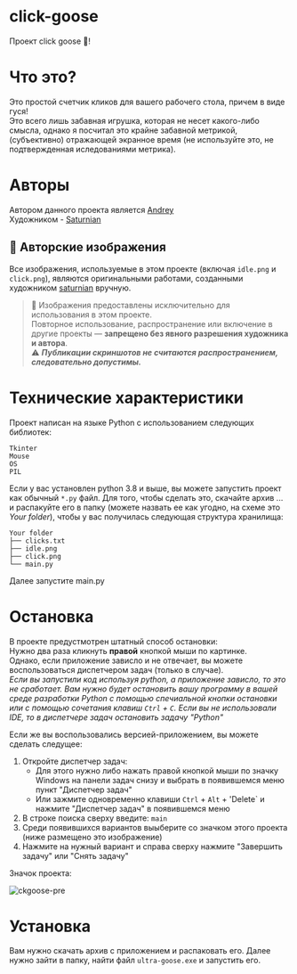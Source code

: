# click-goose
Проект click goose 🪿! 

# Что это?
Это простой счетчик кликов для вашего рабочего стола, причем в виде гуся! <br>
Это всего лишь забавная игрушка, которая не несет какого-либо смысла, однако я посчитал это крайне забавной метрикой, (субъективно) отражающей экранное время (не используйте это, не подтвержденная иследованиями метрика).

# Авторы
Автором данного проекта является [Andrey](https://github.com/andrey3350) <br>
Художником - [Saturnian](https://github.com/saturnian-sus)

## 🎨 Авторские изображения
Все изображения, используемые в этом проекте (включая `idle.png` и `click.png`), являются оригинальными работами, созданными художником [saturnian](https://github.com/saturnian-sus) вручную.

> 🛑 Изображения предоставлены исключительно для использования в этом проекте.  <br>
> Повторное использование, распространение или включение в другие проекты — **запрещено без явного разрешения художника и автора**. <br>
> ⚠️ ***Публикации скриншотов не считаются распространением, следовательно допустимы.***

# Технические характеристики
Проект написан на языке Python с использованием следующих библиотек:
```
Tkinter
Mouse
OS
PIL
```

Если у вас установлен python 3.8 и выше, вы можете запустить проект как обычный `*.py` файл. Для того, чтобы сделать это, скачайте архив ... и распакуйте его в папку (можете назвать ее как угодно, на схеме это _Your folder_), чтобы у вас получилась следующая структура хранилища:
```
Your folder
├── clicks.txt
├── idle.png
├── click.png
└── main.py
```
Далее запустите main.py

# Остановка
В проекте предустмотрен штатный способ остановки: <br>
Нужно два раза кликнуть **правой** кнопкой мыши по картинке. <br>
Однако, если приложение зависло и не отвечает, вы можете воспользоваться диспетчером задач (только в случае). <br> 
*Если вы запустили код используя python, а приложение зависло, то это не сработает. Вам нужно будет остановить вашу программу в вашей среде разработки Python с помощью спечиальной кнопки остановки или с помощью сочетания клавиш `Ctrl` + `C`. Если вы не использовали IDE, то в диспетчере задач остановить задачу "Python"* <br>

Если же вы воспользовались версией-приложением, вы можете сделать следущее:
1. Откройте диспетчер задач:
   - Для этого нужно либо нажать правой кнопкой мыши по значку Windows на панели задач снизу и выбрать в появившемся меню пункт "Диспетчер задач"
   - Или зажмите одновременно клавиши `Ctrl` + `Alt` + 'Delete` и нажмите "Диспетчер задач" в появившемся меню
2. В строке поиска сверху введите:  `main`
3. Среди появившихся вариантов выыберите со значком этого проекта (ниже размещено это изображение)
4. Нажмите на нужный вариант и справа сверху нажмите "Завершить задачу" или "Снять задачу"

Значок проекта:



![ckgoose-pre](https://github.com/user-attachments/assets/cbe5c9a1-58ff-4d9e-8fc1-17c3f3938473)


# Установка
Вам нужно скачать архив c приложением и распаковать его. Далее нужно зайти в папку, найти файл `ultra-goose.exe` и запустить его.
